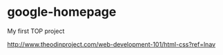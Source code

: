 # google-homepage
My first TOP project

http://www.theodinproject.com/web-development-101/html-css?ref=lnav